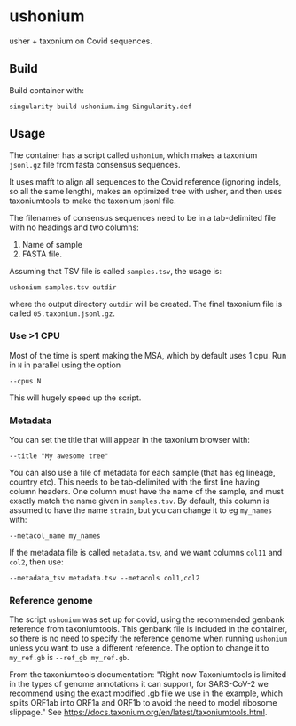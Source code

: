 # ushonium

usher + taxonium on Covid sequences.

## Build

Build container with:

```
singularity build ushonium.img Singularity.def
```


## Usage

The container has a script called `ushonium`, which makes a taxonium
`jsonl.gz` file from fasta consensus sequences.

It uses mafft to align all sequences to the Covid reference (ignoring
indels, so all the same length), makes an optimized tree with usher, and
then uses taxoniumtools to make the taxonium jsonl file.

The filenames of consensus sequences need to be in a tab-delimited file
with no headings and two columns:

1. Name of sample
2. FASTA file.

Assuming that TSV file is called `samples.tsv`, the usage is:

```
ushonium samples.tsv outdir
```

where the output directory `outdir` will be created. The final taxonium file
is called `05.taxonium.jsonl.gz`.

### Use >1 CPU

Most of the time is spent making the MSA, which by default uses 1 cpu.
Run in `N` in parallel using the option
```
--cpus N
```
This will hugely speed up the script.

### Metadata

You can set the title that will appear in the taxonium browser with:
```
--title "My awesome tree"
```

You can also use a file of metadata for each sample (that has eg lineage,
country etc). This needs to be tab-delimited with the first line having
column headers. One column must have the
name of the sample, and must exactly match the name given in `samples.tsv`.
By default, this column is assumed to have the name `strain`, but you
can change it to eg `my_names` with:
```
--metacol_name my_names
```
If the metadata file is called `metadata.tsv`, and we want columns
`col11` and `col2`, then use:
```
--metadata_tsv metadata.tsv --metacols col1,col2
```

### Reference genome

The script `ushonium`  was set up for covid,
using the recommended genbank reference from taxoniumtools.
This genbank file is included in the container, so there is
no need to specify the reference genome when running `ushonium` unless
you want to use a different reference. The option to change it to `my_ref.gb` is
`--ref_gb my_ref.gb`.

From the taxoniumtools documentation: "Right now Taxoniumtools is limited in
the types of genome annotations it can support, for SARS-CoV-2 we recommend
using the exact modified .gb file we use in the example, which splits ORF1ab
into ORF1a and ORF1b to avoid the need to model ribosome slippage."
See https://docs.taxonium.org/en/latest/taxoniumtools.html.
